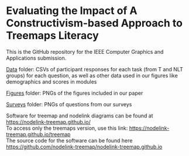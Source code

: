# Evaluating the Impact of A Constructivism-based Approach to Treemaps Literacy

This is the GitHub repository for the IEEE Computer Graphics and Applications submission.

<a href="https://github.com/vis-graphics/treemaps-literacy/tree/main/data">Data</a> folder: CSVs of participant responses for each task (from T and NLT groups) for each question, as well as other data used in our figures like demographics and scores in modules

<a href="https://github.com/vis-graphics/treemaps-literacy/tree/main/figures">Figures</a> folder: PNGs of the figures included in our paper

<a href="https://github.com/vis-graphics/treemaps-literacy/tree/main/surveys">Surveys</a> folder: PNGs of questions from our surveys

Software for treemap and nodelink diagrams can be found at <a href="https://nodelink-treemap.github.io/">https://nodelink-treemap.github.io/</a> <br>
To access only the treemaps version, use this link: <a href="https://nodelink-treemap.github.io/treemap">https://nodelink-treemap.github.io/treemap</a><br>
The source code for the software can be found here  <a href="https://github.com/nodelink-treemap/nodelink-treemap.github.io">https://github.com/nodelink-treemap/nodelink-treemap.github.io</a>